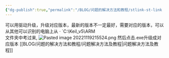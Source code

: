 ```yaml
---
{"dg-publish":true,"permalink":"/BLOG/问题的解决方法和教程/stlink-st-link usb communication error/"}
---
```



可以用驱动升级，升级对应版本，最新的版本不一定最好，需要对应的版本，可以从其他可以识别的电脑上从  ·
`C:\Keil_v5\ARM   
文件夹中考过来,
![Pasted image 20221119215524.png](/img/user/%E6%96%87%E4%BB%B6/Pasted%20image%2020221119215524.png)
然后点击.exe升级成对应版本
[[BLOG/问题的解决方法和教程/问题解决方法及教程\|问题解决方法及教程]]
